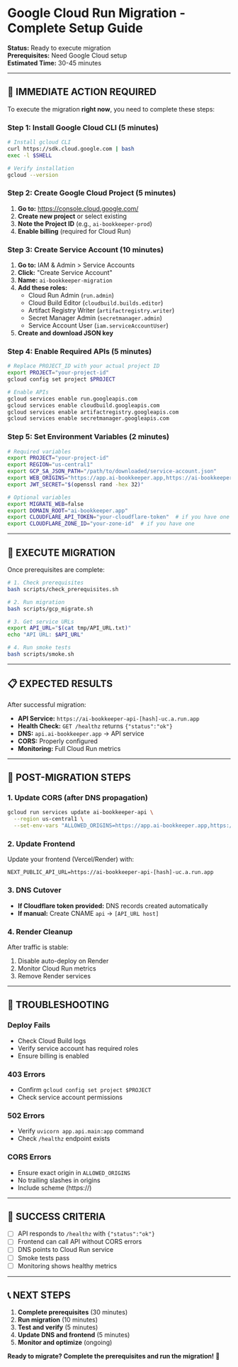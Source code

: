 # Google Cloud Run Migration - Complete Setup Guide

**Status:** Ready to execute migration  
**Prerequisites:** Need Google Cloud setup  
**Estimated Time:** 30-45 minutes

---

## 🚨 IMMEDIATE ACTION REQUIRED

To execute the migration **right now**, you need to complete these steps:

### **Step 1: Install Google Cloud CLI (5 minutes)**

```bash
# Install gcloud CLI
curl https://sdk.cloud.google.com | bash
exec -l $SHELL

# Verify installation
gcloud --version
```

### **Step 2: Create Google Cloud Project (5 minutes)**

1. **Go to:** https://console.cloud.google.com/
2. **Create new project** or select existing
3. **Note the Project ID** (e.g., `ai-bookkeeper-prod`)
4. **Enable billing** (required for Cloud Run)

### **Step 3: Create Service Account (10 minutes)**

1. **Go to:** IAM & Admin > Service Accounts
2. **Click:** "Create Service Account"
3. **Name:** `ai-bookkeeper-migration`
4. **Add these roles:**
   - Cloud Run Admin (`run.admin`)
   - Cloud Build Editor (`cloudbuild.builds.editor`)
   - Artifact Registry Writer (`artifactregistry.writer`)
   - Secret Manager Admin (`secretmanager.admin`)
   - Service Account User (`iam.serviceAccountUser`)
5. **Create and download JSON key**

### **Step 4: Enable Required APIs (5 minutes)**

```bash
# Replace PROJECT_ID with your actual project ID
export PROJECT="your-project-id"
gcloud config set project $PROJECT

# Enable APIs
gcloud services enable run.googleapis.com
gcloud services enable cloudbuild.googleapis.com
gcloud services enable artifactregistry.googleapis.com
gcloud services enable secretmanager.googleapis.com
```

### **Step 5: Set Environment Variables (2 minutes)**

```bash
# Required variables
export PROJECT="your-project-id"
export REGION="us-central1"
export GCP_SA_JSON_PATH="/path/to/downloaded/service-account.json"
export WEB_ORIGINS="https://app.ai-bookkeeper.app,https://ai-bookkeeper-web.onrender.com"
export JWT_SECRET="$(openssl rand -hex 32)"

# Optional variables
export MIGRATE_WEB=false
export DOMAIN_ROOT="ai-bookkeeper.app"
export CLOUDFLARE_API_TOKEN="your-cloudflare-token"  # if you have one
export CLOUDFLARE_ZONE_ID="your-zone-id"  # if you have one
```

---

## 🚀 EXECUTE MIGRATION

Once prerequisites are complete:

```bash
# 1. Check prerequisites
bash scripts/check_prerequisites.sh

# 2. Run migration
bash scripts/gcp_migrate.sh

# 3. Get service URLs
export API_URL="$(cat tmp/API_URL.txt)"
echo "API URL: $API_URL"

# 4. Run smoke tests
bash scripts/smoke.sh
```

---

## 📋 EXPECTED RESULTS

After successful migration:

- **API Service:** `https://ai-bookkeeper-api-[hash]-uc.a.run.app`
- **Health Check:** `GET /healthz` returns `{"status":"ok"}`
- **DNS:** `api.ai-bookkeeper.app` → API service
- **CORS:** Properly configured
- **Monitoring:** Full Cloud Run metrics

---

## 🔧 POST-MIGRATION STEPS

### **1. Update CORS (after DNS propagation)**
```bash
gcloud run services update ai-bookkeeper-api \
  --region us-central1 \
  --set-env-vars "ALLOWED_ORIGINS=https://app.ai-bookkeeper.app,https://your-web-domain.com"
```

### **2. Update Frontend**
Update your frontend (Vercel/Render) with:
```
NEXT_PUBLIC_API_URL=https://ai-bookkeeper-api-[hash]-uc.a.run.app
```

### **3. DNS Cutover**
- **If Cloudflare token provided:** DNS records created automatically
- **If manual:** Create CNAME `api` → `[API_URL host]`

### **4. Render Cleanup**
After traffic is stable:
1. Disable auto-deploy on Render
2. Monitor Cloud Run metrics
3. Remove Render services

---

## 🚨 TROUBLESHOOTING

### **Deploy Fails**
- Check Cloud Build logs
- Verify service account has required roles
- Ensure billing is enabled

### **403 Errors**
- Confirm `gcloud config set project $PROJECT`
- Check service account permissions

### **502 Errors**
- Verify `uvicorn app.api.main:app` command
- Check `/healthz` endpoint exists

### **CORS Errors**
- Ensure exact origin in `ALLOWED_ORIGINS`
- No trailing slashes in origins
- Include scheme (https://)

---

## 🎯 SUCCESS CRITERIA

- [ ] API responds to `/healthz` with `{"status":"ok"}`
- [ ] Frontend can call API without CORS errors
- [ ] DNS points to Cloud Run service
- [ ] Smoke tests pass
- [ ] Monitoring shows healthy metrics

---

## 📞 NEXT STEPS

1. **Complete prerequisites** (30 minutes)
2. **Run migration** (10 minutes)
3. **Test and verify** (5 minutes)
4. **Update DNS and frontend** (5 minutes)
5. **Monitor and optimize** (ongoing)

**Ready to migrate? Complete the prerequisites and run the migration!** 🚀
